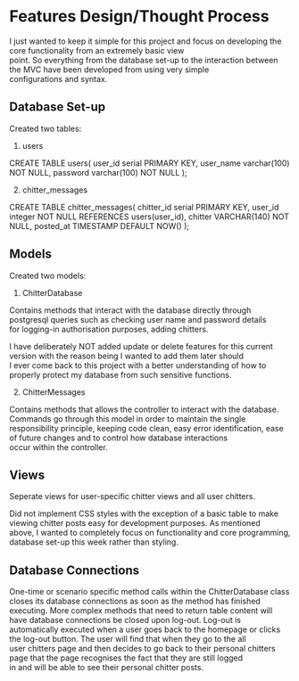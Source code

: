 # Features Design/Thought Process

I just wanted to keep it simple for this project and focus on developing the core functionality from an extremely basic view  
point. So everything from the database set-up to the interaction between the MVC have been developed from using very simple  
configurations and syntax.

## Database Set-up

Created two tables:

1. users

CREATE TABLE users(
user_id serial PRIMARY KEY,
user_name varchar(100) NOT NULL,
password varchar(100) NOT NULL
);

2. chitter_messages

CREATE TABLE chitter_messages(
  chitter_id serial PRIMARY KEY,
  user_id integer NOT NULL REFERENCES users(user_id),
  chitter VARCHAR(140) NOT NULL,
  posted_at TIMESTAMP DEFAULT NOW()
);

## Models

Created two models:

1. ChitterDatabase

Contains methods that interact with the database directly through postgresql queries such as checking user name and password details  
for logging-in authorisation purposes, adding chitters.

I have deliberately NOT added update or delete features for this current version with the reason being I wanted to add them later should  
I ever come back to this project with a better understanding of how to properly protect my database from such sensitive functions.

2. ChitterMessages

Contains methods that allows the controller to interact with the database. Commands go through this model in order to maintain the single  
responsibility principle, keeping code clean, easy error identification, ease of future changes and to control how database interactions  
occur within the controller.

## Views

Seperate views for user-specific chitter views and all user chitters.

Did not implement CSS styles with the exception of a basic table to make viewing chitter posts easy for development purposes. As mentioned  
above, I wanted to completely focus on functionality and core programming, database set-up this week rather than styling.

## Database Connections

One-time or scenario specific method calls within the ChitterDatabase class closes its database connections as soon as the method has  finished executing. More complex methods that need to return table content will have database connections be closed upon log-out. Log-out is  
automatically executed when a user goes back to the homepage or clicks the log-out button. The user will find that when they go to the all  
user chitters page and then decides to go back to their personal chitters page that the page recognises the fact that they are still logged  
in and will be able to see their personal chitter posts.
